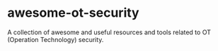# awesome-ot-security
A collection of awesome and useful resources and tools related to OT (Operation Technology) security.
